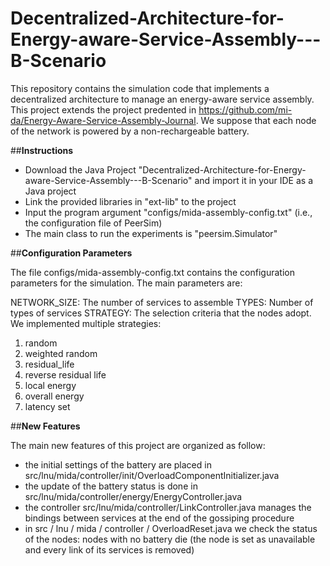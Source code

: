 # Decentralized-Architecture-for-Energy-aware-Service-Assembly---B-Scenario
This repository contains the simulation code that implements a decentralized architecture to manage an energy-aware service assembly.
This project extends the project predented in https://github.com/mi-da/Energy-Aware-Service-Assembly-Journal.
We suppose that each node of the network is powered by a non-rechargeable battery.

##**Instructions**

- Download the Java Project "Decentralized-Architecture-for-Energy-aware-Service-Assembly---B-Scenario" and import it in your IDE as a Java project
- Link the provided libraries in "ext-lib" to the project
- Input the program argument "configs/mida-assembly-config.txt" (i.e., the configuration file of PeerSim)
- The main class to run the experiments is "peersim.Simulator"

##**Configuration Parameters**

The file configs/mida-assembly-config.txt contains the configuration parameters for the simulation. The main parameters are:

NETWORK_SIZE: The number of services to assemble
TYPES: Number of types of services
STRATEGY: The selection criteria that the nodes adopt. We implemented multiple strategies:
  1) random 
  2) weighted random
  3) residual_life
  4) reverse residual life
  5) local energy
  6) overall energy
  7) latency set

##**New Features**

The main new features of this project are organized as follow:
- the initial settings of the battery are placed in src/lnu/mida/controller/init/OverloadComponentInitializer.java
- the update of the battery status is done in src/lnu/mida/controller/energy/EnergyController.java
- the controller src/lnu/mida/controller/LinkController.java manages the bindings between services at the end of the gossiping procedure
- in src / lnu / mida / controller / OverloadReset.java we check the status of the nodes: nodes with no battery die (the node is set as unavailable and every link of its services is removed)
